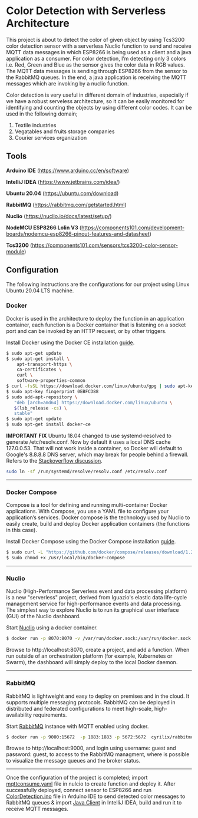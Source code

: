 # Color Detection with Serverless Architecture
This project is about to detect the color of given object by using Tcs3200 color detection sensor with a serverless Nuclio function to send and receive MQTT data messages in which ESP8266 is being used as a client and a java application as a consumer. For color detection, I’m detecting only 3 colors i.e. Red, Green and Blue as the sensor gives the color data in RGB values. The MQTT data messages is sending through ESP8266 from the sensor to the RabbitMQ queues. In the end, a java application is receiving the MQTT messages which are invoking by a nuclio function.

Color detection is very useful in different domain of industries, especially if we have a robust serveless architecture, so it can be easily monitored for identifying and counting the objects by using different color codes. It can be used in the following domain;

1) Textile industries
2) Vegatables and fruits storage companies
3) Courier services organization


<h2>Tools</h2>

<b>Arduino IDE</b> (https://www.arduino.cc/en/software)

<b>IntelliJ IDEA</b> (https://www.jetbrains.com/idea/)

<b>Ubuntu 20.04</b> (https://ubuntu.com/download)

<b>RabbitMQ</b> (https://rabbitmq.com/getstarted.html)

<b>Nuclio</b> (https://nuclio.io/docs/latest/setup/)

<b>NodeMCU ESP8266 Lolin V3</b> (https://components101.com/development-boards/nodemcu-esp8266-pinout-features-and-datasheet)

<b>Tcs3200</b> (https://components101.com/sensors/tcs3200-color-sensor-module)


## Configuration

The following instructions are the configurations for our project using Linux Ubuntu 20.04 LTS machine.

### Docker

Docker is used in the architecture to deploy the function in an application container, each function is a Docker container that is listening on a socket port and can be invoked by an HTTP request, or by other triggers.

Install Docker using the Docker CE installation [guide](https://docs.docker.com/install/linux/docker-ce/ubuntu/#extra-steps-for-aufs).

```sh
$ sudo apt-get update
$ sudo apt-get install \
    apt-transport-https \
    ca-certificates \
    curl \
    software-properties-common
$ curl -fsSL https://download.docker.com/linux/ubuntu/gpg | sudo apt-key add -
$ sudo apt-key fingerprint 0EBFCD88
$ sudo add-apt-repository \
   "deb [arch=amd64] https://download.docker.com/linux/ubuntu \
   $(lsb_release -cs) \
   stable"
$ sudo apt-get update
$ sudo apt-get install docker-ce
```

**IMPORTANT FIX** Ubuntu 18.04 changed to use systemd-resolved to generate /etc/resolv.conf. Now by default it uses a local DNS cache 127.0.0.53. That will not work inside a container, so Docker will default to Google's 8.8.8.8 DNS server, which may break for people behind a firewall. Refers to the [Stackoverflow discussion](https://stackoverflow.com/questions/20430371/my-docker-container-has-no-internet).

```sh
sudo ln -sf /run/systemd/resolve/resolv.conf /etc/resolv.conf
```

----------------------------------------------------------------------------------------------------------------------------
### Docker Compose

Compose is a tool for defining and running multi-container Docker applications. With Compose, you use a YAML file to configure your application’s services.
Docker compose is the technology used by Nuclio to easily create, build and deploy Docker application containers (the functions in this case).

Install Docker Compose using the Docker Compose installation [guide](https://docs.docker.com/compose/install/#install-compose).

```sh
$ sudo curl -L "https://github.com/docker/compose/releases/download/1.22.0/docker-compose-$(uname -s)-$(uname -m)" -o /usr/local/bin/docker-compose
$ sudo chmod +x /usr/local/bin/docker-compose
```

------------------------------------------------------------------------------------------------------------------------------
### Nuclio 

Nuclio (High-Performance Serverless event and data processing platform) is a new "serverless" project, derived from Iguazio's elastic data life-cycle management service for high-performance events and data processing. The simplest way to explore Nuclio is to run its graphical user interface (GUI) of the Nuclio dashboard.

Start [Nuclio](https://github.com/nuclio/nuclio) using a docker container.

```sh
$ docker run -p 8070:8070 -v /var/run/docker.sock:/var/run/docker.sock -v /tmp:/tmp nuclio/dashboard:stable-amd64
```

Browse to http://localhost:8070, create a project, and add a function. When run outside of an orchestration platform (for example, Kubernetes or Swarm), the dashboard will simply deploy to the local Docker daemon.

----------------------------------------------------------------------------------------------------------------------------

### RabbitMQ 

RabbitMQ is lightweight and easy to deploy on premises and in the cloud. It supports multiple messaging protocols. RabbitMQ can be deployed in distributed and federated configurations to meet high-scale, high-availability requirements.

Start [RabbitMQ](https://www.rabbitmq.com) instance with MQTT enabled using docker.

```sh
$ docker run -p 9000:15672  -p 1883:1883 -p 5672:5672  cyrilix/rabbitmq-mqtt 
```

Browse to http://localhost:9000, and login using username: guest and password: guest, to access to the RabbitMQ managment, where is possible to visualize the message queues and the broker status.

----------------------------------------------------------------------------------------------------------------------------
Once the configuration of the project is completed; import [mqttconsume.yaml](https://github.com/mosvi/SCIOT/blob/main/mqttconsume.yaml) file in nulcio to create function and deploy it. After successfully deployed, connect sensor to ESP8266 and run [ColorDetection.ino](https://github.com/mosvi/SCIOT/blob/main/ColorDetection.ino) file in Arduino IDE to send detected color messages to RabbitMQ queues & import [Java Client](https://github.com/mosvi/SCIOT/tree/main/rabbitmq-java-client-mvn) in IntelliJ IDEA, build and run it to receive MQTT messages.
